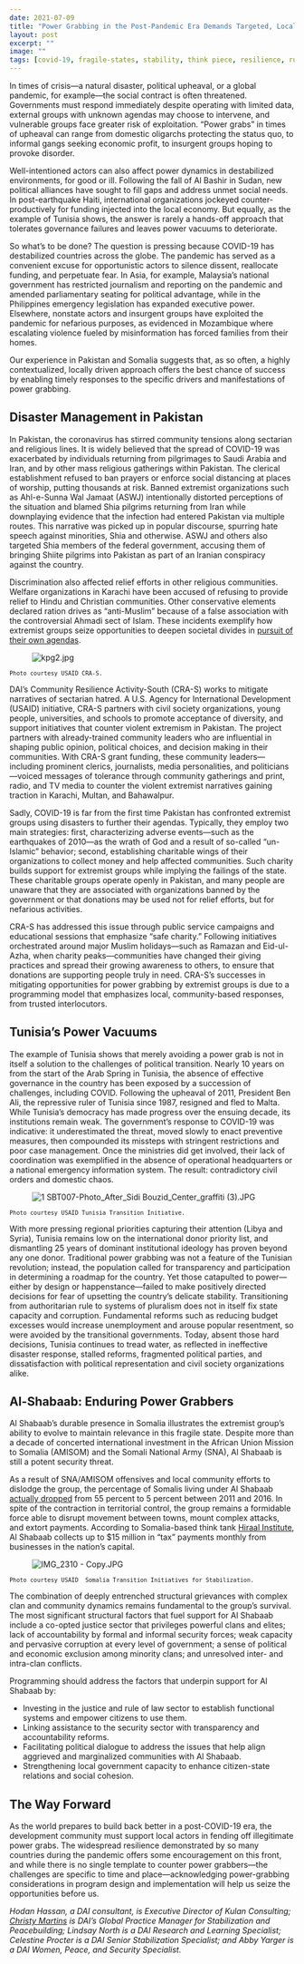 ```yaml
---
date: 2021-07-09
title: "Power Grabbing in the Post-Pandemic Era Demands Targeted, Locally Driven Responses"
layout: post
excerpt: ""
image: ""
tags: [covid-19, fragile-states, stability, think piece, resilience, rule of law]
---
```

<p>In times of crisis—a natural disaster, political upheaval, or a global pandemic, for example—the social contract is often threatened. Governments must respond immediately despite operating with limited data, external groups with unknown agendas may choose to intervene, and vulnerable groups face greater risk of exploitation. “Power grabs” in times of upheaval can range from domestic oligarchs protecting the status quo, to informal gangs seeking economic profit, to insurgent groups hoping to provoke disorder.</p><p>Well-intentioned actors can also affect power dynamics in destabilized environments, for good or ill. Following the fall of Al Bashir in Sudan, new political alliances have sought to fill gaps and address unmet social needs. In post-earthquake Haiti, international organizations jockeyed counter-productively for funding injected into the local economy. But equally, as the example of Tunisia shows, the answer is rarely a hands-off approach that tolerates governance failures and leaves power vacuums to deteriorate.</p><p>So what’s to be done? The question is pressing because COVID-19 has destabilized countries across the globe. The pandemic has served as a convenient excuse for opportunistic actors to silence dissent, reallocate funding, and perpetuate fear. In Asia, for example, Malaysia’s national government has restricted journalism and reporting on the pandemic and amended parliamentary seating for political advantage, while in the Philippines emergency legislation has expanded executive power. Elsewhere, nonstate actors and insurgent groups have exploited the pandemic for nefarious purposes, as evidenced in Mozambique where escalating violence fueled by misinformation has forced families from their homes.</p><p>Our experience in Pakistan and Somalia suggests that, as so often, a highly contextualized, locally driven approach offers the best chance of success by enabling timely responses to the specific drivers and manifestations of power grabbing.</p><h2 id="disaster-management-in-pakistan">Disaster Management in Pakistan</h2><p>In Pakistan, the coronavirus has stirred community tensions along sectarian and religious lines. It is widely believed that the spread of COVID-19 was exacerbated by individuals returning from pilgrimages to Saudi Arabia and Iran, and by other mass religious gatherings within Pakistan. The clerical establishment refused to ban prayers or enforce social distancing at places of worship, putting thousands at risk. Banned extremist organizations such as Ahl-e-Sunna Wal Jamaat (ASWJ) intentionally distorted perceptions of the situation and blamed Shia pilgrims returning from Iran while downplaying evidence that the infection had entered Pakistan via multiple routes. This narrative was picked up in popular discourse, spurring hate speech against minorities, Shia and otherwise. ASWJ and others also targeted Shia members of the federal government, accusing them of bringing Shiite pilgrims into Pakistan as part of an Iranian conspiracy against the country.</p><p>Discrimination also affected relief efforts in other religious communities. Welfare organizations in Karachi have been accused of refusing to provide relief to Hindu and Christian communities. Other conservative elements declared ration drives as “anti-Muslim” because of a false association with the controversial Ahmadi sect of Islam. These incidents exemplify how extremist groups seize opportunities to deepen societal divides in <a href="https://thediplomat.com/2020/04/covid-19-fans-religious-discrimination-in-pakistan/">pursuit of their own agendas</a>.</p><figure class="kg-card kg-image-card"><img src="https://pubs.ghost.io/uploads/kpg2.jpg" class="kg-image" alt="kpg2.jpg" loading="lazy"></figure><p><code><code>Photo courtesy USAID CRA-S.</code></code></p><p>DAI’s Community Resilience Activity-South (CRA-S) works to mitigate narratives of sectarian hatred. A U.S. Agency for International Development (USAID) initiative, CRA-S partners with civil society organizations, young people, universities, and schools to promote acceptance of diversity, and support initiatives that counter violent extremism in Pakistan. The project partners with already-trained community leaders who are influential in shaping public opinion, political choices, and decision making in their communities. With CRA-S grant funding, these community leaders—including prominent clerics, journalists, media personalities, and politicians—voiced messages of tolerance through community gatherings and print, radio, and TV media to counter the violent extremist narratives gaining traction in Karachi, Multan, and Bahawalpur.</p><p>Sadly, COVID-19 is far from the first time Pakistan has confronted extremist groups using disasters to further their agendas. Typically, they employ two main strategies: first, characterizing adverse events—such as the earthquakes of 2010—as the wrath of God and a result of so-called “un-Islamic” behavior; second, establishing charitable wings of their organizations to collect money and help affected communities. Such charity builds support for extremist groups while implying the failings of the state. These charitable groups operate openly in Pakistan, and many people are unaware that they are associated with organizations banned by the government or that donations may be used not for relief efforts, but for nefarious activities.</p><p>CRA-S has addressed this issue through public service campaigns and educational sessions that emphasize “safe charity.” Following initiatives orchestrated around major Muslim holidays—such as Ramazan and Eid-ul-Azha, when charity peaks—communities have changed their giving practices and spread their growing awareness to others, to ensure that donations are supporting people truly in need. CRA-S’s successes in mitigating opportunities for power grabbing by extremist groups is due to a programming model that emphasizes local, community-based responses, from trusted interlocutors.</p><h2 id="tunisia-s-power-vacuums">Tunisia’s Power Vacuums</h2><p>The example of Tunisia shows that merely avoiding a power grab is not in itself a solution to the challenges of political transition. Nearly 10 years on from the start of the Arab Spring in Tunisia, the absence of effective governance in the country has been exposed by a succession of challenges, including COVID. Following the upheaval of 2011, President Ben Ali, the repressive ruler of Tunisia since 1987, resigned and fled to Malta. While Tunisia’s democracy has made progress over the ensuing decade, its institutions remain weak. The government’s response to COVID-19 was indicative: it underestimated the threat, moved slowly to enact preventive measures, then compounded its missteps with stringent restrictions and poor case management. Once the ministries did get involved, their lack of coordination was exemplified in the absence of operational headquarters or a national emergency information system. The result: contradictory civil orders and domestic chaos.</p><figure class="kg-card kg-image-card"><img src="https://pubs.ghost.io/uploads/1%20SBT007-Photo_After_Sidi%20Bouzid_Center_graffiti%20%20(3).JPG" class="kg-image" alt="1 SBT007-Photo_After_Sidi Bouzid_Center_graffiti  (3).JPG" loading="lazy"></figure><p><code><code>Photo courtesy USAID Tunisia Transition Initiative.</code></code></p><p>With more pressing regional priorities capturing their attention (Libya and Syria), Tunisia remains low on the international donor priority list, and dismantling 25 years of dominant institutional ideology has proven beyond any one donor. Traditional power grabbing was not a feature of the Tunisian revolution; instead, the population called for transparency and participation in determining a roadmap for the country. Yet those catapulted to power—either by design or happenstance—failed to make positively directed decisions for fear of upsetting the country’s delicate stability. Transitioning from authoritarian rule to systems of pluralism does not in itself fix state capacity and corruption. Fundamental reforms such as reducing budget excesses would increase unemployment and arouse popular resentment, so were avoided by the transitional governments. Today, absent those hard decisions, Tunisia continues to tread water, as reflected in ineffective disaster response, stalled reforms, fragmented political parties, and dissatisfaction with political representation and civil society organizations alike.</p><h2 id="al-shabaab-enduring-power-grabbers">Al-Shabaab: Enduring Power Grabbers</h2><p>Al Shabaab’s durable presence in Somalia illustrates the extremist group’s ability to evolve to maintain relevance in this fragile state. Despite more than a decade of concerted international investment in the African Union Mission to Somalia (AMISOM) and the Somali National Army (SNA), Al Shabaab is still a potent security threat.</p><p>As a result of SNA/AMISOM offensives and local community efforts to dislodge the group, the percentage of Somalis living under Al Shabaab <a href="https://www.rand.org/pubs/research_reports/RR1539.html">actually dropped</a> from 55 percent to 5 percent between 2011 and 2016. In spite of the contraction in territorial control, the group remains a formidable force able to disrupt movement between towns, mount complex attacks, and extort payments. According to Somalia-based think tank <a href="https://hiraalinstitute.org/a-losing-game-countering-al-shababs-financial-system/">Hiraal Institute</a>, Al Shabaab collects up to $15 million in “tax” payments monthly from businesses in the nation’s capital.</p><figure class="kg-card kg-image-card"><img src="https://pubs.ghost.io/uploads/IMG_2310%20-%20Copy.JPG" class="kg-image" alt="IMG_2310 - Copy.JPG" loading="lazy"></figure><p><code><code>Photo courtesy USAID  Somalia Transition Initiatives for Stabilization.</code></code></p><p>The combination of deeply entrenched structural grievances with complex clan and community dynamics remains fundamental to the group’s survival. The most significant structural factors that fuel support for Al Shabaab include a co-opted justice sector that privileges powerful clans and elites; lack of accountability by formal and informal security forces; weak capacity and pervasive corruption at every level of government; a sense of political and economic exclusion among minority clans; and unresolved inter- and intra-clan conflicts.</p><p>Programming should address the factors that underpin support for Al Shabaab by:</p><ul><li>Investing in the justice and rule of law sector to establish functional systems and empower citizens to use them.</li><li>Linking assistance to the security sector with transparency and accountability reforms.</li><li>Facilitating political dialogue to address the issues that help align aggrieved and marginalized communities with Al Shabaab.</li><li>Strengthening local government capacity to enhance citizen-state relations and social cohesion.</li></ul><h2 id="the-way-forward">The Way Forward</h2><p>As the world prepares to build back better in a post-COVID-19 era, the development community must support local actors in fending off illegitimate power grabs. The widespread resilience demonstrated by so many countries during the pandemic offers some encouragement on this front, and while there is no single template to counter power grabbers—the challenges are specific to time and place—acknowledging power-grabbing considerations in program design and implementation will help us seize the opportunities before us.</p><p><em>Hodan Hassan, a DAI consultant, is Executive Director of Kulan Consulting; <a href="https://www.dai.com/who-we-are/our-team/christy-martins">Christy Martins</a> is DAI’s Global Practice Manager for Stabilization and Peacebuilding; Lindsay North is a DAI Research and Learning Specialist; Celestine Procter is a DAI Senior Stabilization Specialist; and Abby Yarger is a DAI Women, Peace, and Security Specialist.</em></p>
  
